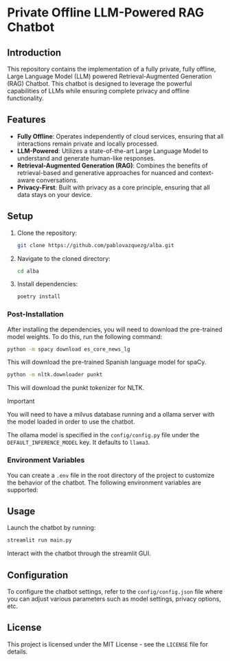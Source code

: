 # Private Offline LLM-Powered RAG Chatbot

## Introduction

This repository contains the implementation of a fully private, fully offline, Large Language Model (LLM) powered Retrieval-Augmented Generation (RAG) Chatbot. This chatbot is designed to leverage the powerful capabilities of LLMs while ensuring complete privacy and offline functionality.

## Features

- **Fully Offline**: Operates independently of cloud services, ensuring that all interactions remain private and locally processed.
- **LLM-Powered**: Utilizes a state-of-the-art Large Language Model to understand and generate human-like responses.
- **Retrieval-Augmented Generation (RAG)**: Combines the benefits of retrieval-based and generative approaches for nuanced and context-aware conversations.
- **Privacy-First**: Built with privacy as a core principle, ensuring that all data stays on your device.

## Setup

1. Clone the repository:
   ```bash
   git clone https://github.com/pablovazquezg/alba.git
   ```
2. Navigate to the cloned directory:
   ```bash
   cd alba
   ```
3. Install dependencies:
   ```bash
   poetry install
   ```

### Post-Installation

After installing the dependencies, you will need to download the pre-trained model weights. To do this, run the following command:

```bash
python -m spacy download es_core_news_lg
```

This will download the pre-trained Spanish language model for spaCy.

```bash
python -m nltk.downloader punkt
```

This will download the punkt tokenizer for NLTK.

> [!IMPORTANT]
> You will need to have a milvus database running and a ollama server with the model loaded in order to use the chatbot.
>
> The ollama model is specified in the `config/config.py` file under the `DEFAULT_INFERENCE_MODEL` key. It defaults to `llama3`.

### Environment Variables

You can create a `.env` file in the root directory of the project to customize the behavior of the chatbot. The following environment variables are supported:

## Usage

Launch the chatbot by running:

```bash
streamlit run main.py
```

Interact with the chatbot through the streamlit GUI.

## Configuration

To configure the chatbot settings, refer to the `config/config.json` file where you can adjust various parameters such as model settings, privacy options, etc.

## License

This project is licensed under the MIT License - see the `LICENSE` file for details.
